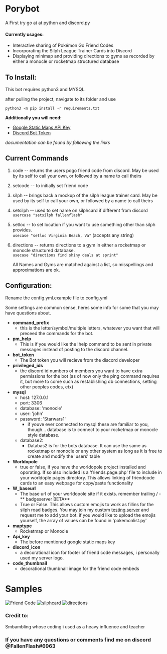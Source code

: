 # Porybot
A First try go at at python and discord.py

#### Currently usages:
* Interactive sharing of Pokémon Go Friend Codes
* Incorporating the Silph League Trainer Cards into Discord
* Displaying minimap and providing directions to gyms as recorded by either a monocle or rocketmap structured database

## To Install:

This bot requires python3 and MYSQL.

after pulling the project, navigate to its folder and use

    python3 -m pip install -r requirements.txt


__Additionally you will need:__
- [Google Static Maps API Key](https://developers.google.com/maps/documentation/maps-static/intro)
 - [Discord Bot Token](https://github.com/reactiflux/discord-irc/wiki/Creating-a-discord-bot-&-getting-a-token)

*documentation can be found by following the links*

## Current Commands

1. code  --  returns the users pogo friend code from discord.  May be used by its self to call your own, or followed by a name to call theirs
2. setcode -- to initially set friend code
3. silph -- brings back a mockup of the silph league trainer card.  May be used by its self to call your own, or followed by a name to call theirs
4. setsilph -- used to set name on silphcard if different from discord
    `usercase "setsilph fallenflash"`
5. setloc -- to set location if you want to use something other than silph provides.    
    `usecase "setloc Virginia Beach, Va"`  (accepts any string)
6. directions -- returns directions to a gym in either a rocketmap or monocle structured database.  
    `usecase "directions find shiny deals at sprint"`

    All Names and Gyms are matched against a list, so misspellings and approximations are ok.



## Configuration:

Rename the config.yml.example file to config.yml

Some settings are common sense, heres some info for some that you may have questions about.

 - **command_prefix**
    - this is the letter/symbol/multiple letters, whatever you want that will preceed the commands for the bot.
 - **pm_help**
    - This is if you would like the !help command to be sent in private messages instead of posting to the discord channel.
 - **bot_token**
    - The Bot token you will recieve from the discord developer
- **privileged_ids**
    - the discord id numbers of members you want to have extra permissions for the bot (as of now only the ping command requires it, but more to come such as restablishing db connections, setting other peoples codes, etx)
- **mysql**
    - host: 127.0.0.1
    - port: 3306
    - database: 'monocle' 
    - user: 'john'
    - password: 'Starwars1'
        - if youve ever connected to mysql these are familiar to you, though...  database is to connect to your rocketmap or monocle style database.
    - database2:
        - Databas2 is for the bots database.   It can use the same as rocketmap or monocle or any other system as long as it is free to create and modify the 'users' table
- **Worldopole** 
    - true or false, if you have the worldopole project installed and oporating.  If so also included is a 'friends.page.php' file to include in your worldople pages directory.  This allows linking of friendcode cards to an easy webpage for copy/paste functionality
- **W_baseurl**
    - The base url of your worldopole site if it exists.  remember trailing /
 -** badgeserver BETA** 
    - True or False.  This allows custom emojis to work as fillins for the silph road badges.  You may join my custom [testing server](https://discord.gg/3gWEUVj) and request me to add your bot.  if you would like to upload the emojis yourself, the array of values can be found in 'pokemonlist.py'
 - **maptype**
    - Rocketmap or Monocle
- **Api_key**
    - The before mentioned google static maps key
- **discord_icon**
    - a decorational icon for footer of friend code messages, i personally used my server logo.
 - **code_thumbnail**
    - decorational thumbnail image for the friend code embeds



Samples
=================
![Friend Code](https://whgpogo.com/assets/github/friendcode.png "Logo Title Text 1")
![silphcard](https://whgpogo.com/assets/github/silphcard.png "FallenFlash's Silph Card")
![directions](https://whgpogo.com/assets/github/directions.png "Gym Directions")


### Credit to:
Smbambling whose coding i used as a heavy influence and teacher

### If you have any questions or comments find me on discord @FallenFlash#6963



